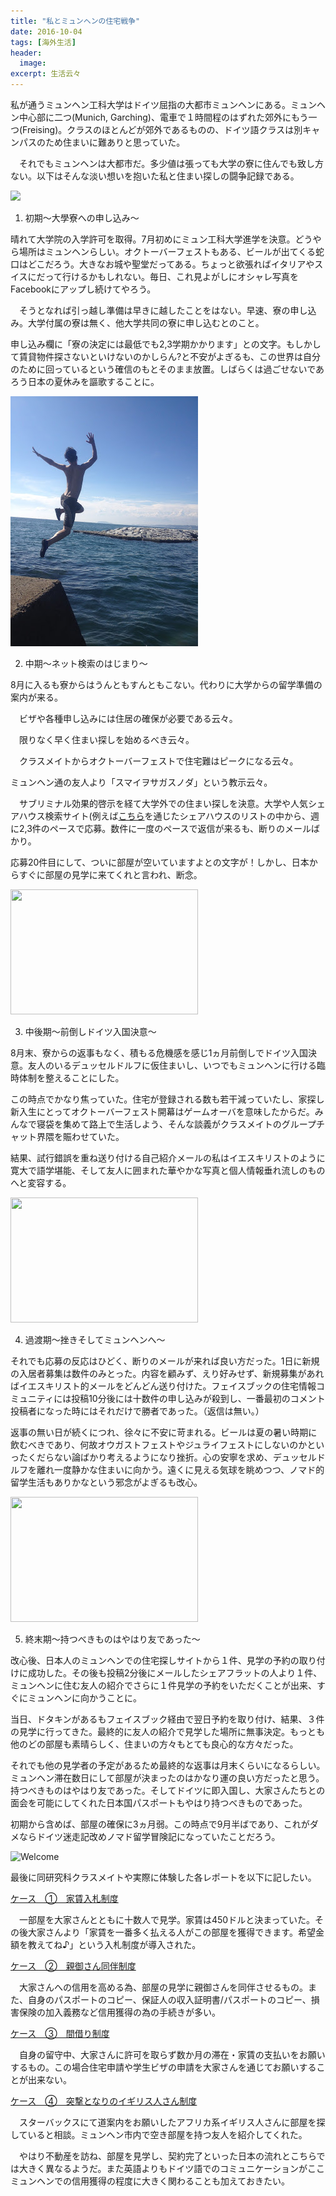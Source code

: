 ```yaml
---
title: "私とミュンヘンの住宅戦争"
date: 2016-10-04
tags: [海外生活]
header:
  image:
excerpt: 生活云々
---
```


私が通うミュンヘン工科大学はドイツ屈指の大都市ミュンヘンにある。ミュンヘン中心部に二つ(Munich, Garching)、電車で１時間程のはずれた郊外にもう一つ(Freising)。クラスのほとんどが郊外であるものの、ドイツ語クラスは別キャンパスのため住まいに難ありと思っていた。

　それでもミュンヘンは大都市だ。多少値は張っても大学の寮に住んでも致し方ない。以下はそんな淡い想いを抱いた私と住まい探しの闘争記録である。

<img src="https://media.giphy.com/media/8ccXcA74ufMBQAR2oq/giphy.gif" width="300" height="">


1. 初期～大學寮への申し込み～

晴れて大学院の入学許可を取得。7月初めにミュン工科大学進学を決意。どうやら場所はミュンヘンらしい。オクトーバーフェストもある、ビールが出てくる蛇口はどこだろう。大きなお城や聖堂だってある。ちょっと欲張ればイタリアやスイスにだって行けるかもしれない。毎日、これ見よがしにオシャレ写真をFacebookにアップし続けてやろう。

　そうとなれば引っ越し準備は早きに越したことをはない。早速、寮の申し込み。大学付属の寮は無く、他大学共同の寮に申し込むとのこと。

申し込み欄に「寮の決定には最低でも2,3学期かかります」との文字。もしかして賃貸物件探さないといけないのかしらん?と不安がよぎるも、この世界は自分のために回っているという確信のもとそのまま放置。しばらくは過ごせないであろう日本の夏休みを謳歌することに。

<img src="/images/house/Summer.jpg">

2. 中期～ネット検索のはじまり～

8月に入るも寮からはうんともすんともこない。代わりに大学からの留学準備の案内が来る。　

　ビザや各種申し込みには住居の確保が必要である云々。

　限りなく早く住まい探しを始めるべき云々。

　クラスメイトからオクトーバーフェストで住宅難はピークになる云々。

ミュンヘン通の友人より「スマイヲサガスノダ」という教示云々。


　サブリミナル効果的啓示を経て大学外での住まい探しを決意。大学や人気シェアハウス検索サイト(例えば[こちら](https://www.wg-gesucht.de/)を通じたシェアハウスのリストの中から、週に2,3件のペースで応募。数件に一度のペースで返信が来るも、断りのメールばかり。

応募20件目にして、ついに部屋が空いていますよとの文字が！しかし、日本からすぐに部屋の見学に来てくれと言われ、断念。

<img src="https://media.giphy.com/media/wloGlwOXKijy8/giphy.gif" width="300" height="200" />

3. 中後期～前倒しドイツ入国決意～

8月末、寮からの返事もなく、積もる危機感を感じ1ヵ月前倒しでドイツ入国決意。友人のいるデュッセルドルフに仮住まいし、いつでもミュンヘンに行ける臨時体制を整えることにした。

この時点でかなり焦っていた。住宅が登録される数も若干減っていたし、家探し新入生にとってオクトーバーフェスト開幕はゲームオーバを意味したからだ。みんなで寝袋を集めて路上で生活しよう、そんな談義がクラスメイトのグループチャット界隈を賑わせていた。

結果、試行錯誤を重ね送り付ける自己紹介メールの私はイエスキリストのように寛大で語学堪能、そして友人に囲まれた華やかな写真と個人情報垂れ流しのものへと変容する。

<img src="https://media.giphy.com/media/3KEJl20q5ggBW/giphy.gif" width="300" height="200" />

4. 過渡期～挫きそしてミュンヘンへ～

それでも応募の反応はひどく、断りのメールが来れば良い方だった。1日に新規の入居者募集は数件のみとった。内容を顧みず、えり好みせず、新規募集があればイエスキリスト的メールをどんどん送り付けた。フェイスブックの住宅情報コミュニティには投稿10分後には十数件の申し込みが殺到し、一番最初のコメント投稿者になった時にはそれだけで勝者であった。（返信は無い。）


返事の無い日が続くにつれ、徐々に不安に苛まれる。ビールは夏の暑い時期に飲むべきであり、何故オウガストフェストやジュライフェストにしないのかといったくだらない論ばかり考えるようになり挫折。心の安寧を求め、デュッセルドルフを離れ一度静かな住まいに向かう。遠くに見える気球を眺めつつ、ノマド的留学生活もありかなという邪念がよぎるも改心。

<img src="https://media.giphy.com/media/UiZpBJIwdJ34k/giphy.gif" width="300" height="200" />

5. 終末期～持つべきものはやはり友であった～

改心後、日本人のミュンヘンでの住宅探しサイトから１件、見学の予約の取り付けに成功した。その後も投稿2分後にメールしたシェアフラットの人より１件、ミュンヘンに住む友人の紹介でさらに１件見学の予約をいただくことが出来、すぐにミュンヘンに向かうことに。

当日、ドタキンがあるもフェイスブック経由で翌日予約を取り付け、結果、３件の見学に行ってきた。最終的に友人の紹介で見学した場所に無事決定。もっとも他のどの部屋も素晴らしく、住まいの方々もとても良心的な方々だった。

それでも他の見学者の予定があるため最終的な返事は月末くらいになるらしい。ミュンヘン滞在数日にして部屋が決まったのはかなり運の良い方だったと思う。持つべきものはやはり友であった。そしてドイツに即入国し、大家さんたちとの面会を可能にしてくれた日本国パスポートもやはり持つべきものであった。

初期から含めば、部屋の確保に3ヵ月弱。この時点で9月半ばであり、これがダメならドイツ迷走記改めノマド留学冒険記になっていたことだろう。

![Welcome](https://media.giphy.com/media/l0MYAQ3cHSfmtJSA8/giphy.gif "https://gph.is/2aDhZtN")

最後に同研究科クラスメイトや実際に体験した各レポートを以下に記したい。



<u>ケース　①　家賃入札制度</u>

　一部屋を大家さんとともに十数人で見学。家賃は450ドルと決まっていた。その後大家さんより「家賃を一番多く払える人がこの部屋を獲得できます。希望金額を教えてね♪」という入札制度が導入された。

<u>ケース　②　親御さん同伴制度</u>

 　大家さんへの信用を高める為、部屋の見学に親御さんを同伴させるもの。また、自身のパスポートのコピー、保証人の収入証明書/パスポートのコピー、損害保険の加入義務など信用獲得の為の手続きが多い。

<u>ケース　③　間借り制度</u>

　自身の留守中、大家さんに許可を取らず数か月の滞在・家賃の支払いをお願いするもの。この場合住宅申請や学生ビザの申請を大家さんを通じてお願いすることが出来ない。


<u>ケース　④　突撃となりのイギリス人さん制度</u>

　スターバックスにて道案内をお願いしたアフリカ系イギリス人さんに部屋を探していると相談。ミュンヘン市内で空き部屋を持つ友人を紹介してくれた。


　やはり不動産を訪ね、部屋を見学し、契約完了といった日本の流れとこちらでは大きく異なるようだ。また英語よりもドイツ語でのコミュニケーションがここミュンヘンでの信用獲得の程度に大きく関わることも加えておきたい。
